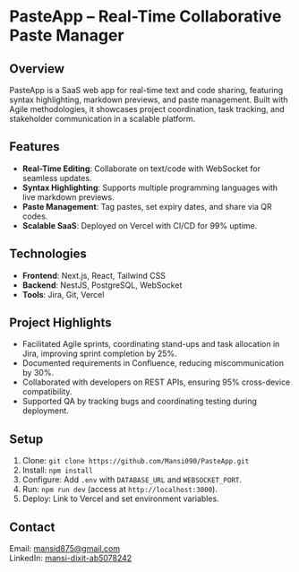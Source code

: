 # PasteApp – Real-Time Collaborative Paste Manager

## Overview
PasteApp is a SaaS web app for real-time text and code sharing, featuring syntax highlighting, markdown previews, and paste management. Built with Agile methodologies, it showcases project coordination, task tracking, and stakeholder communication in a scalable platform.

## Features
- **Real-Time Editing**: Collaborate on text/code with WebSocket for seamless updates.
- **Syntax Highlighting**: Supports multiple programming languages with live markdown previews.
- **Paste Management**: Tag pastes, set expiry dates, and share via QR codes.
- **Scalable SaaS**: Deployed on Vercel with CI/CD for 99% uptime.

## Technologies
- **Frontend**: Next.js, React, Tailwind CSS
- **Backend**: NestJS, PostgreSQL, WebSocket
- **Tools**: Jira, Git, Vercel

## Project Highlights
- Facilitated Agile sprints, coordinating stand-ups and task allocation in Jira, improving sprint completion by 25%.
- Documented requirements in Confluence, reducing miscommunication by 30%.
- Collaborated with developers on REST APIs, ensuring 95% cross-device compatibility.
- Supported QA by tracking bugs and coordinating testing during deployment.

## Setup
1. Clone: `git clone https://github.com/Mansi090/PasteApp.git`
2. Install: `npm install`
3. Configure: Add `.env` with `DATABASE_URL` and `WEBSOCKET_PORT`.
4. Run: `npm run dev` (access at `http://localhost:3000`).
5. Deploy: Link to Vercel and set environment variables.

## Contact
Email: [mansid875@gmail.com](mailto:mansid875@gmail.com)  
LinkedIn: [mansi-dixit-ab5078242](https://www.linkedin.com/in/mansi-dixit-ab5078242/)
